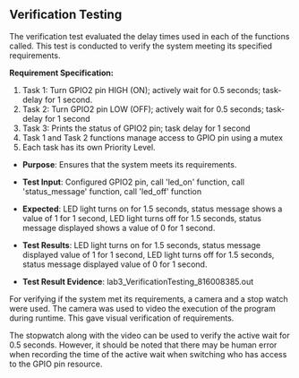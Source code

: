 ## Verification Testing

The verification test evaluated the delay times used in each of the functions called. This test is conducted to verify the system meeting its specified requirements.

**Requirement Specification:**

1. Task 1: Turn GPIO2 pin HIGH (ON); actively wait for 0.5 seconds; task-delay for 1 second.
1. Task 2: Turn GPIO2 pin LOW (OFF); actively wait for 0.5 seconds; task-delay for 1 second
1. Task 3: Prints the status of GPIO2 pin; task delay for 1 second
1. Task 1 and Task 2 functions manage access to GPIO pin using a mutex
1. Each task has its own Priority Level.

- **Purpose**: Ensures that the system meets its requirements.

- **Test Input**: Configured GPIO2 pin, call 'led_on' function, call 'status_message' function, call 'led_off' function

- **Expected**: LED light turns on for 1.5 seconds, status message shows a value of 1 for 1 second, LED light turns off for 1.5 seconds, status message displayed shows a value of 0 for 1 second.

- **Test Results**: LED light turns on for 1.5 seconds, status message displayed value of 1 for 1 second, LED light turns off for 1.5 seconds, status message displayed value of 0 for 1 second.

- **Test Result Evidence**: lab3_VerificationTesting_816008385.out

For verifying if the system met its requirements, a camera and a stop watch were used. 
The camera was used to video the execution of the program during runtime. This gave visual verification of requirements. 

The stopwatch along with the video can be used to verify the active wait for 0.5 seconds. However, it should be noted that there may be human error when recording the time of the active wait when switching who has access to the GPIO pin resource.  